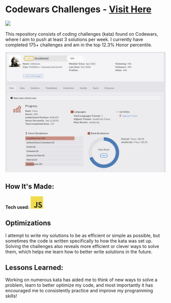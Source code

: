 # Codewars Challenges - **[Visit Here](https://www.codewars.com/users/brookered)**

<img src="https://www.codewars.com/users/brookered/badges/large?theme=light"/>

This repository consists of coding challenges (kata) found on Codewars, where I aim to push at least 3 solutions per week. I currently have completed 175+ challenges and am in the top 12.3% Honor percentile.

![Codewars Profile Stats Screenshot](codewars_profile_screenshot.jpeg)

## How It's Made:
**Tech used:** <a href="https://developer.mozilla.org/en-US/docs/Web/JavaScript" target="_blank" rel="noreferrer"> <img src="https://raw.githubusercontent.com/devicons/devicon/master/icons/javascript/javascript-original.svg" alt="javascript" width="40" height="40"/> </a>

## Optimizations
I attempt to write my solutions to be as efficient or simple as possible, but sometimes the code is written specifically to how the kata was set up. Solving the challenges also reveals more efficient or clever ways to solve them, which helps me learn how to better write solutions in the future.

## Lessons Learned:
Working on numerous kata has aided me to think of new ways to solve a problem, learn to better optimize my code, and most importantly it has encouraged me to consistently practice and improve my programming skills!
